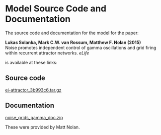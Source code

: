 # Model Source Code and Documentation

The source code and documentation for the model for the paper:

**Lukas Solanka, Mark C.W. van Rossum, Matthew F. Nolan (2015)**  
Noise promotes independent control of gamma oscillations and grid firing within recurrent attractor networks. *eLife*

is available at these links:

## Source code

[ei-attractor_3b993c6.tar.gz](/data/183017/ei-attractor_3b993c6.tar.gz)

## Documentation

[noise_grids_gamma_doc.zip](/data/183017/noise_grids_gamma_doc.zip)

These were provided by Matt Nolan.
